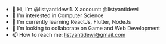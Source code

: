 - 👋 Hi, I’m @listyantidewi1. X account: @listyantidewi
- 👀 I’m interested in Computer Science
- 🌱 I’m currently learning ReactJs, Flutter, NodeJs
- 💞️ I’m looking to collaborate on Game and Web Development
- 📫 How to reach me: listyantidewi@gmail.com

<!---
listyantidewi1/listyantidewi1 is a ✨ special ✨ repository because its `README.md` (this file) appears on your GitHub profile.
You can click the Preview link to take a look at your changes.
--->
